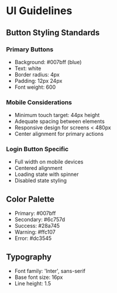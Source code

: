 # UI Guidelines

## Button Styling Standards

### Primary Buttons
- Background: #007bff (blue)
- Text: white
- Border radius: 4px
- Padding: 12px 24px
- Font weight: 600

### Mobile Considerations
- Minimum touch target: 44px height
- Adequate spacing between elements
- Responsive design for screens < 480px
- Center alignment for primary actions

### Login Button Specific
- Full width on mobile devices
- Centered alignment
- Loading state with spinner
- Disabled state styling

## Color Palette
- Primary: #007bff
- Secondary: #6c757d
- Success: #28a745
- Warning: #ffc107
- Error: #dc3545

## Typography
- Font family: 'Inter', sans-serif
- Base font size: 16px
- Line height: 1.5